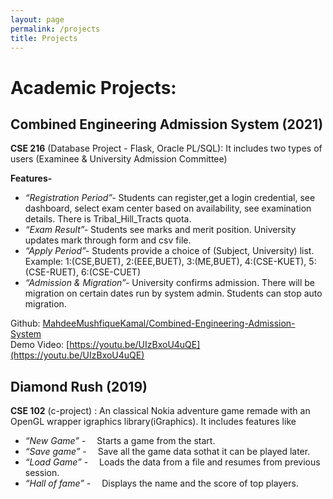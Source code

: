 ```yaml
---
layout: page
permalink: /projects
title: Projects
---
```

# Academic Projects: 

## Combined Engineering Admission System (2021)
**CSE 216** (Database Project - Flask, Oracle PL/SQL): It includes two types of users (Examinee & University Admission Committee)

**Features-**
* *“Registration Period”-* Students can register,get a login credential, see dashboard, select exam center based on availability, see examination details. There is Tribal_Hill_Tracts quota.
* *“Exam Result”-* Students see marks and merit position. University updates mark through form and csv file.
* *“Apply Period”-* Students provide a choice of (Subject, University) list. Example: 1:(CSE,BUET), 2:(EEE,BUET), 3:(ME,BUET), 4:(CSE-KUET), 5:(CSE-RUET), 6:(CSE-CUET)
* *“Admission & Migration”-* University confirms admission. There will be migration on certain dates run by system admin. Students can stop auto migration. 

Github: [MahdeeMushfiqueKamal/Combined-Engineering-Admission-System](https://github.com/MahdeeMushfiqueKamal/Combined-Engineering-Admission-System) \
Demo Video: [https://youtu.be/UIzBxoU4uQE](https://youtu.be/UIzBxoU4uQE)

## Diamond Rush (2019)

**CSE 102** (c-project) : An classical Nokia adventure game remade with an OpenGL wrapper igraphics library(iGraphics). It includes features like 
- *“New Game”* - &emsp;Starts a game from the start.
- *“Save game”* - &emsp;Save all the game data sothat it can be played later.
- *“Load Game”* - &emsp;Loads the data from a file and resumes from previous session.
- *“Hall of fame”* - &emsp;Displays the name and the score of top players. 



